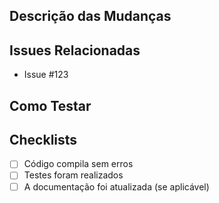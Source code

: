 ## Descrição das Mudanças
<!-- Descreva as mudanças propostas neste PR -->

## Issues Relacionadas
- Issue #123

## Como Testar
<!-- Instruções para testar as mudanças propostas -->

## Checklists
- [ ] Código compila sem erros
- [ ] Testes foram realizados
- [ ] A documentação foi atualizada (se aplicável)

